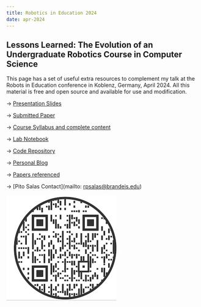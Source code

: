 ```yaml
---
title: Robotics in Education 2024
date: apr-2024
---
```

## Lessons Learned: The Evolution of an Undergraduate Robotics Course in Computer Science

This page has a set of useful extra resources to complement my talk at the Robots in Education conference in Koblenz, Germany, April 2024. All this material is free and open source and available for use and modification.

→ [Presentation Slides](https://docs.google.com/presentation/d/1k1g1jlDdkESRZw01iQPK4HVUCMieRc_rhHX4nLbEDUo/edit?usp=sharing)

→ [Submitted Paper](/images/rie2024v3.pdf)

→ [Course Syllabus and complete content](http://cosi119r.s3-website-us-west-2.amazonaws.com)

→ [Lab Notebook](https://campusrover.github.io/labnotebook2/)

→ [Code Repository](https://github.com/campusrover?view_as=public)

→ [Personal Blog](https://salas.com)

→ [Papers referenced](https://www.semanticscholar.org/shared/library/folder/8723858?utm_source=direct_link)

→ [Pito Salas Contact](mailto: rpsalas@brandeis.edu)

![image](/images/qrrie.jpg)


